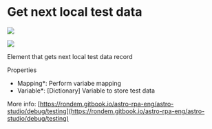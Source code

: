# Get next local test data

![](<../../../.gitbook/assets/image (42).png>)

![](<../../../.gitbook/assets/image (80).png>)



Element that gets next local test data record

Properties

* Mapping\*: Perform variabe mapping
* Variable\*: \[Dictionary] Variable to store test data

More info: [https://rondem.gitbook.io/astro-rpa-eng/astro-studio/debug/testing](https://rondem.gitbook.io/astro-rpa-eng/astro-studio/debug/testing)
